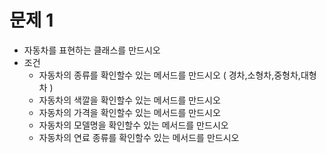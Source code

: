 # 문제 1

- 자동차를 표현하는 클래스를 만드시오 
- 조건
  - 자동차의 종류를 확인할수 있는 메서드를 만드시오 ( 경차,소형차,중형차,대형차 )
  - 자동차의 색깔을 확인할수 있는 메서드를 만드시오
  - 자동차의 가격을 확인할수 있는 메서드를 만드시오
  - 자동차의 모델명을 확인할수 있는 메서드를 만드시오
  - 자동차의 연료 종류를 확인할수 있는 메서드를 만드시오  




